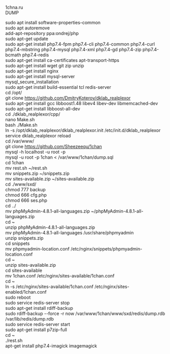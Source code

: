1chna.ru  
DUMP  

sudo apt install software-properties-common  
sudo apt autoremove  
add-apt-repository ppa:ondrej/php  
sudo apt-get update  
sudo apt-get install php7.4-fpm php7.4-cli php7.4-common php7.4-curl php7.4-mbstring php7.4-mysql php7.4-xml php7.4-gd php7.4-zip php7.4-bcmath php7.4-redis  
sudo apt-get install ca-certificates apt-transport-https  
sudo apt-get install wget git zip unzip  
sudo apt-get install nginx  
sudo apt-get install mysql-server  
mysql_secure_installation  
sudo apt-get install build-essential tcl redis-server  
cd /opt/  
git clone https://github.com/DmitryKoterov/dklab_realplexor  
sudo apt-get install gcc libboost1.48 libev4 libev-dev libmemcached-dev  
sudo apt-get install libboost-all-dev  
cd ./dklab_realplexor/cpp/  
nano Make.sh  
bash ./Make.sh  
ln -s /opt/dklab_realplexor/dklab_realplexor.init /etc/init.d/dklab_realplexor  
service dklab_realplexor reload  
cd /var/www/  
git clone https://github.com/Sheezeequ/1chan  
mysql -h localhost -u root -p  
mysql -u root -p 1chan < /var/www/1chan/dump.sql  
cd 1chan  
mv rest.sh ~/rest.sh  
mv snippets.zip ~/snippets.zip  
mv sites-available.zip ~/sites-available.zip  
cd ./www/sxd/  
chmod 777 backup  
chmod 666 cfg.php  
chmod 666 ses.php  
cd ../  
mv phpMyAdmin-4.8.1-all-languages.zip ~/phpMyAdmin-4.8.1-all-languages.zip  
cd ~  
unzip phpMyAdmin-4.8.1-all-languages.zip  
mv phpMyAdmin-4.8.1-all-languages /usr/share/phpmyadmin  
unzip snippets.zip  
cd snippets  
mv phpmyadmin-location.conf /etc/nginx/snippets/phpmyadmin-location.conf  
cd ~  
unzip sites-available.zip  
cd sites-available  
mv 1chan.conf /etc/nginx/sites-available/1chan.conf  
cd ~  
ln -s /etc/nginx/sites-available/1chan.conf /etc/nginx/sites-enabled/1chan.conf  
sudo reboot  
sudo service redis-server stop  
sudo apt-get install rdiff-backup  
sudo rdiff-backup --force -r now /var/www/1chan/www/sxd/redis/dump.rdb /var/lib/redis/dump.rdb  
sudo service redis-server start  
sudo apt-get install p7zip-full  
cd ~  
./rest.sh  
apt-get install php7.4-imagick imagemagick  

